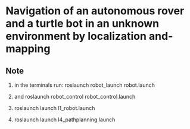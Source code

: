 # Navigation of an autonomous rover and a turtle bot in an unknown environment by localization and-mapping
## Note
1. in the terminals run: roslaunch robot_launch robot.launch
2. and roslaunch robot_control robot_control.launch

1. roslaunch launch l1_robot.launch
2. roslaunch launch l4_pathplanning.launch
